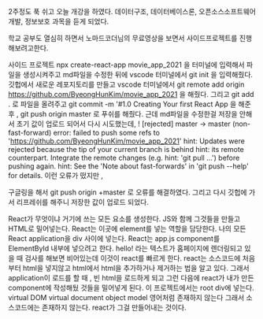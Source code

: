 2주정도 푹 쉬고 오늘 개강을 하였다. 데이터구조, 데이터베이스론, 오픈소스소프트웨어개발, 정보보호 과목을 듣게 되었다.

학교 공부도 열심히 하면서 노마드코더님의 무료영상을 보면서 사이드프로젝트를 진행해보려고한다.

사이드 프로젝트
npx create-react-app movie_app_2021 을 터미널에 입력해서 파일을 생성시켜주고
md파일을 수정한 뒤에 vscode 터미널에서 git init 을 입력해줬다.
깃헙에서 새로운 레포지토리를 만들고 vscode 터미널에서 git remote add origin https://github.com/ByeongHunKim/movie_app_2021 을 해줬다.
그리고 git add . 로 파일을 올려주고 git commit -m '#1.0 Creating Your first React App 을 해준 후 ,
git push origin master 로 푸쉬를 해줬다. 근데 md파일을 수정한걸 저장을 안해서 초기 값이 업로드 되어서 다시 시도했는데,
! [rejected] master -> master (non-fast-forward)
error: failed to push some refs to 'https://github.com/ByeongHunKim/movie_app_2021'
hint: Updates were rejected because the tip of your current branch is behind
hint: its remote counterpart. Integrate the remote changes (e.g.
hint: 'git pull ...') before pushing again.
hint: See the 'Note about fast-forwards' in 'git push --help' for details.
이런 오류가 떴지만 ,

구글링을 해서 git push origin +master 로 오류를 해결하였다.
그리고 다시 깃헙에 가서 리프레쉬를 해주니 저장한 값이 업로드 되었다.

React가 무엇이냐
거기에 쓰는 모든 요소를 생성한다. JS와 함께 그것들을 만들고 HTML로 밀어넣는다.
React는 이곳에 element를 넣는 역할을 담당한다.
나의 모든 React application을 div 사이에 넣는다.
React는 app.js component를 ElementById 내부에 넣으려고 한다.
hello! 라는 텍스트가 홈페이지에 렌더링되고 있을 때 검사를 해보면 비어있는데 이것이 react를 빠르게 한다. react는 소스코드에 처음부터 html을 넣지않고 html에서 html을 추가하거나 제거하는 법을 알고 있다.
그래서 application이 로드를 할 때 , 빈 html을 로드하게 되고 그런 다음에 react가 내가 만든 component에 작성해뒀 것들을 밀어넣게 된다.
이 프로젝트에서는 root div에 넣는다.
virtual DOM
virtual document object model
영어처럼 존재하지 않는다 그래서 소스코드에는 존재하지 않는다.
react가 그걸 만들어내는 것이다.
